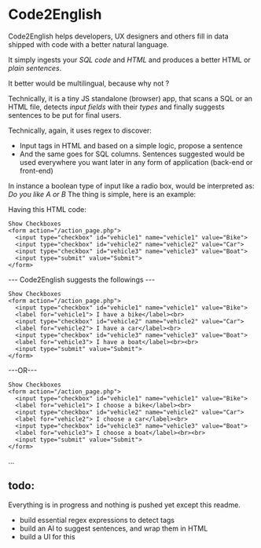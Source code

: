 # Code2English
Code2English helps developers, UX designers and others fill in data shipped with code with a better natural language.

It simply ingests your *SQL code* and *HTML* and produces a better HTML or *plain sentences*.

It better would be multilingual, because why not ? 

Technically, it is a tiny JS standalone (browser) app, that scans a SQL or an HTML file, detects *input fields* with their *types* and finally suggests sentences to be put for final users.

Technically, again, it uses regex to discover:

- Input tags in HTML and based on a simple logic, propose a sentence
- And the same goes for SQL columns. Sentences suggested would be used everywhere you want later in any form of application (back-end or front-end)

In instance a boolean type of input like a radio box, would be interpreted as: *Do you like A or B*
The thing is simple, here is an example:

Having this HTML code:

```
Show Checkboxes
<form action="/action_page.php">
  <input type="checkbox" id="vehicle1" name="vehicle1" value="Bike">
  <input type="checkbox" id="vehicle2" name="vehicle2" value="Car">
  <input type="checkbox" id="vehicle3" name="vehicle3" value="Boat">
  <input type="submit" value="Submit">
</form>
```

--- Code2English suggests the followings ---

```
Show Checkboxes
<form action="/action_page.php">
  <input type="checkbox" id="vehicle1" name="vehicle1" value="Bike">
  <label for="vehicle1"> I have a bike</label><br>
  <input type="checkbox" id="vehicle2" name="vehicle2" value="Car">
  <label for="vehicle2"> I have a car</label><br>
  <input type="checkbox" id="vehicle3" name="vehicle3" value="Boat">
  <label for="vehicle3"> I have a boat</label><br><br>
  <input type="submit" value="Submit">
</form>
```

---OR---

```
Show Checkboxes
<form action="/action_page.php">
  <input type="checkbox" id="vehicle1" name="vehicle1" value="Bike">
  <label for="vehicle1"> I choose a bike</label><br>
  <input type="checkbox" id="vehicle2" name="vehicle2" value="Car">
  <label for="vehicle2"> I choose a car</label><br>
  <input type="checkbox" id="vehicle3" name="vehicle3" value="Boat">
  <label for="vehicle3"> I choose a boat</label><br><br>
  <input type="submit" value="Submit">
</form>
```
...

## todo:

Everything is in progress and nothing is pushed yet except this readme.

- build essential regex expressions to detect tags
- build an AI to suggest sentences, and wrap them in HTML
- build a UI for this


